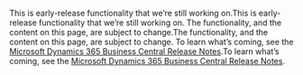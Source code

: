 <span data-ttu-id="4b862-101">This is early-release functionality that we’re still working on.</span><span class="sxs-lookup"><span data-stu-id="4b862-101">This is early-release functionality that we’re still working on.</span></span> <span data-ttu-id="4b862-102">The functionality, and the content on this page, are subject to change.</span><span class="sxs-lookup"><span data-stu-id="4b862-102">The functionality, and the content on this page, are subject to change.</span></span> <span data-ttu-id="4b862-103">To learn what’s coming, see the [Microsoft Dynamics 365 Business Central Release Notes](https://go.microsoft.com/fwlink/?linkid=2047422).</span><span class="sxs-lookup"><span data-stu-id="4b862-103">To learn what’s coming, see the [Microsoft Dynamics 365 Business Central Release Notes](https://go.microsoft.com/fwlink/?linkid=2047422).</span></span>